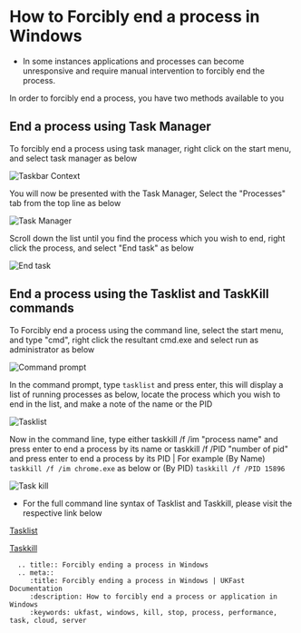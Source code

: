 # How to Forcibly end a process in Windows

* In some instances applications and processes can become unresponsive and require manual intervention to forcibly end the process. 

In order to forcibly end a process, you have two methods available to you


## End a process using Task Manager

To forcibly end a process using task manager, right click on the start menu, and select task manager as below

![Taskbar Context](Images/forceendtask/rightclick.PNG)

You will now be presented with the Task Manager, Select the "Processes" tab from the top line as below

![Task Manager](Images/forceendtask/taskmanager.PNG)

Scroll down the list until you find the process which you wish to end, right click the process, and select "End task" as below

![End task](Images/forceendtask/endtask.PNG)

## End a process using the Tasklist and TaskKill commands

To Forcibly end a process using the command line, select the start menu, and type "cmd", right click the resultant cmd.exe and select run as administrator as below

![Command prompt](Images/forceendtask/cmd.png)

In the command prompt, type `tasklist` and press enter, this will display a list of running processes as below, locate the process which you wish to end in the list, and make a note of the name or the PID

![Tasklist](Images/forceendtask/tasklist.png)

Now in the command line, type either taskkill /f /im "process name" and press enter to end a process by its name or taskkill /f /PID "number of pid" and press enter to end a process by its PID | 
For example (By Name) `taskkill /f /im chrome.exe` as below or (By PID) `taskkill /f /PID 15896` 

![Task kill](Images/forceendtask/taskkill.png)


* For the full command line syntax of Tasklist and Taskkill, please visit the respective link below

[Tasklist](https://technet.microsoft.com/en-us/library/bb491010.aspx)

[Taskkill](https://technet.microsoft.com/en-us/library/bb491009.aspx)


```eval_rst
  .. title:: Forcibly ending a process in Windows
  .. meta::
     :title: Forcibly ending a process in Windows | UKFast Documentation
     :description: How to forcibly end a process or application in Windows
     :keywords: ukfast, windows, kill, stop, process, performance, task, cloud, server
